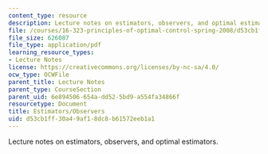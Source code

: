 ```yaml
---
content_type: resource
description: Lecture notes on estimators, observers, and optimal estimators.
file: /courses/16-323-principles-of-optimal-control-spring-2008/d53cb1ff30a49af18dc8b61572eeb1a1_lec11.pdf
file_size: 626087
file_type: application/pdf
learning_resource_types:
- Lecture Notes
license: https://creativecommons.org/licenses/by-nc-sa/4.0/
ocw_type: OCWFile
parent_title: Lecture Notes
parent_type: CourseSection
parent_uid: 6e894506-654a-dd52-5bd9-a554fa34866f
resourcetype: Document
title: Estimators/Observers
uid: d53cb1ff-30a4-9af1-8dc8-b61572eeb1a1
---
```

Lecture notes on estimators, observers, and optimal estimators.